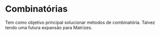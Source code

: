 # Combinatórias
 Tem como objetivo principal solucionar métodos de combinatória. Talvez tendo uma futura expansão para Matrizes.
